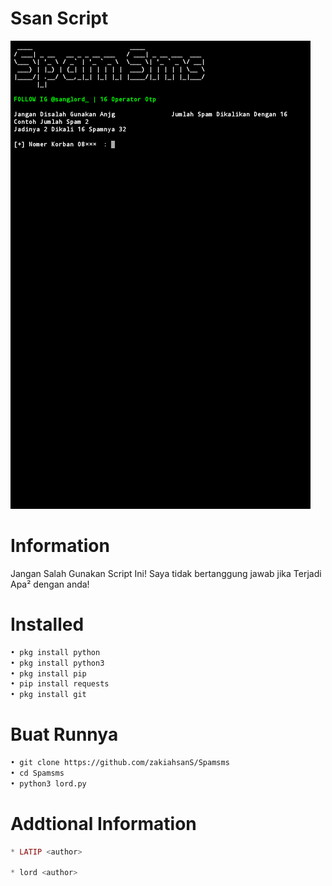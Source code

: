 # Ssan Script
<img src="lord.jpg" alt="Ssan Cok">

# Information
Jangan Salah Gunakan Script Ini!
Saya tidak bertanggung jawab jika
Terjadi Apa² dengan anda!
# Installed
```BASH
• pkg install python
• pkg install python3
• pkg install pip
• pip install requests
• pkg install git
```
# Buat Runnya
```BASH
• git clone https://github.com/zakiahsanS/Spamsms
• cd Spamsms
• python3 lord.py
```
# Addtional Information
```PHP
* LATIP <author>

* lord <author>
